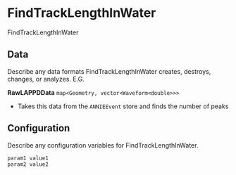 # FindTrackLengthInWater

FindTrackLengthInWater

## Data

Describe any data formats FindTrackLengthInWater creates, destroys, changes, or analyzes. E.G.

**RawLAPPDData** `map<Geometry, vector<Waveform<double>>>`
* Takes this data from the `ANNIEEvent` store and finds the number of peaks

## Configuration

Describe any configuration variables for FindTrackLengthInWater.

```
param1 value1
param2 value2
```
